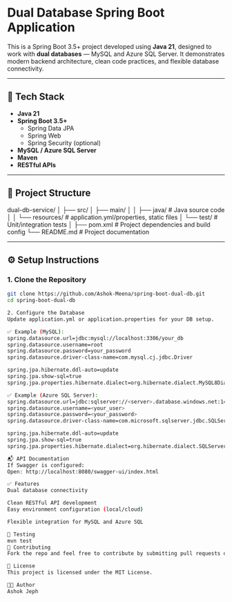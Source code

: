 # Dual Database Spring Boot Application

This is a Spring Boot 3.5+ project developed using **Java 21**, designed to work with **dual databases** — MySQL and Azure SQL Server. It demonstrates modern backend architecture, clean code practices, and flexible database connectivity.

---

## 🚀 Tech Stack

- **Java 21**
- **Spring Boot 3.5+**
  - Spring Data JPA
  - Spring Web
  - Spring Security (optional)
- **MySQL / Azure SQL Server**
- **Maven**
- **RESTful APIs**

---

## 📁 Project Structure
dual-db-service/
│
├── src/
│ ├── main/
│ │ ├── java/ # Java source code
│ │ └── resources/ # application.yml/properties, static files
│ └── test/ # Unit/integration tests
│
├── pom.xml # Project dependencies and build config
└── README.md # Project documentation

---

## ⚙️ Setup Instructions

### 1. Clone the Repository

```bash
git clone https://github.com/Ashok-Meena/spring-boot-dual-db.git
cd spring-boot-dual-db

2. Configure the Database
Update application.yml or application.properties for your DB setup.

✅ Example (MySQL):
spring.datasource.url=jdbc:mysql://localhost:3306/your_db
spring.datasource.username=root
spring.datasource.password=your_password
spring.datasource.driver-class-name=com.mysql.cj.jdbc.Driver

spring.jpa.hibernate.ddl-auto=update
spring.jpa.show-sql=true
spring.jpa.properties.hibernate.dialect=org.hibernate.dialect.MySQL8Dialect

✅ Example (Azure SQL Server):
spring.datasource.url=jdbc:sqlserver://<server>.database.windows.net:1433;database=<your_db>
spring.datasource.username=<your_user>
spring.datasource.password=<your_password>
spring.datasource.driver-class-name=com.microsoft.sqlserver.jdbc.SQLServerDriver

spring.jpa.hibernate.ddl-auto=update
spring.jpa.show-sql=true
spring.jpa.properties.hibernate.dialect=org.hibernate.dialect.SQLServerDialect

📬 API Documentation
If Swagger is configured:
Open: http://localhost:8080/swagger-ui/index.html

✅ Features
Dual database connectivity

Clean RESTful API development
Easy environment configuration (local/cloud)

Flexible integration for MySQL and Azure SQL

🧪 Testing
mvn test
🤝 Contributing
Fork the repo and feel free to contribute by submitting pull requests or raising issues.

📝 License
This project is licensed under the MIT License.

👨‍💻 Author
Ashok Jeph
